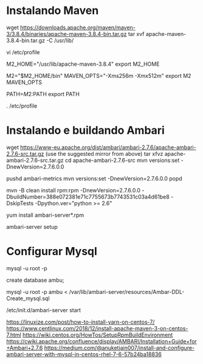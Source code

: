 # Instalando Maven
wget https://downloads.apache.org/maven/maven-3/3.8.4/binaries/apache-maven-3.8.4-bin.tar.gz
tar xvf apache-maven-3.8.4-bin.tar.gz -C /usr/lib/

vi /etc/profile

M2_HOME="/usr/lib/apache-maven-3.8.4"
export M2_HOME

M2="$M2_HOME/bin"
MAVEN_OPTS="-Xms256m -Xmx512m"
export M2 MAVEN_OPTS

PATH=$M2:$PATH
export PATH

. /etc/profile

# Instalando e buildando Ambari
wget https://www-eu.apache.org/dist/ambari/ambari-2.7.6/apache-ambari-2.7.6-src.tar.gz (use the suggested mirror from above)
tar xfvz apache-ambari-2.7.6-src.tar.gz
cd apache-ambari-2.7.6-src
mvn versions:set -DnewVersion=2.7.6.0.0
 
pushd ambari-metrics
mvn versions:set -DnewVersion=2.7.6.0.0
popd

mvn -B clean install rpm:rpm -DnewVersion=2.7.6.0.0 -DbuildNumber=388e072381e71c7755673b7743531c03a4d61be8 -DskipTests -Dpython.ver="python >= 2.6"

yum install ambari-server*.rpm

ambari-server setup

# Configurar Mysql
mysql -u root -p

create database ambu;

mysql -u root -p ambu < /var/lib/ambari-server/resources/Ambar-DDL-Create_mysql.sql

/etc/init.d/ambari-server start



https://linuxize.com/post/how-to-install-yarn-on-centos-7/
https://www.centlinux.com/2018/12/install-apache-maven-3-on-centos-7.html
https://wiki.centos.org/HowTos/SetupRpmBuildEnvironment
https://cwiki.apache.org/confluence/display/AMBARI/Installation+Guide+for+Ambari+2.7.6
https://medium.com/@anuketjain007/install-and-configure-ambari-server-with-mysql-in-centos-rhel-7-6-57b24ba18836